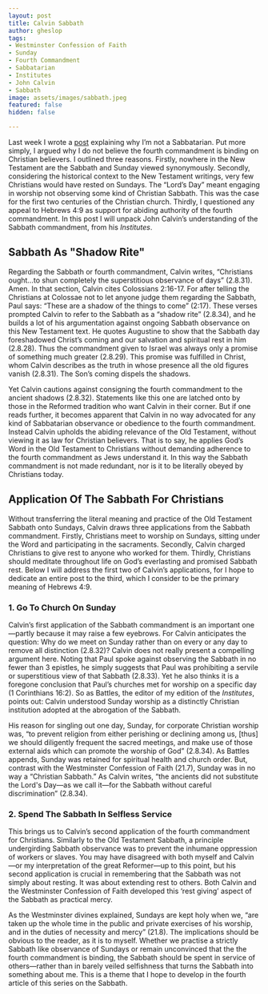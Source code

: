 ```yaml
---
layout: post
title: Calvin Sabbath
author: gheslop
tags:
- Westminster Confession of Faith
- Sunday
- Fourth Commandment
- Sabbatarian
- Institutes
- John Calvin
- Sabbath
image: assets/images/sabbath.jpeg
featured: false
hidden: false

---
```

Last week I wrote a [post](https://rekindle.co.za/content/2021-02-04-sabbath "Should Christians Observe The Sabbath?") explaining why I’m not a Sabbatarian. Put more simply, I argued why I do not believe the fourth commandment is binding on Christian believers. I outlined three reasons. Firstly, nowhere in the New Testament are the Sabbath and Sunday viewed synonymously. Secondly, considering the historical context to the New Testament writings, very few Christians would have rested on Sundays. The “Lord’s Day” meant engaging in worship not observing some kind of Christian Sabbath. This was the case for the first two centuries of the Christian church. Thirdly, I questioned any appeal to Hebrews 4:9 as support for abiding authority of the fourth commandment. In this post I will unpack John Calvin’s understanding of the Sabbath commandment, from his _Institutes_.

## Sabbath As "Shadow Rite"

Regarding the Sabbath or fourth commandment, Calvin writes, “Christians ought…to shun completely the superstitious observance of days” (2.8.31). Amen. In that section, Calvin cites Colossians 2:16-17. For after telling the Christians at Colossae not to let anyone judge them regarding the Sabbath, Paul says: “These are a shadow of the things to come” (2:17). These verses prompted Calvin to refer to the Sabbath as a “shadow rite” (2.8.34), and he builds a lot of his argumentation against ongoing Sabbath observance on this New Testament text. He quotes Augustine to show that the Sabbath day foreshadowed Christ’s coming and our salvation and spiritual rest in him (2.8.28). Thus the commandment given to Israel was always only a promise of something much greater (2.8.29). This promise was fulfilled in Christ, whom Calvin describes as the truth in whose presence all the old figures vanish (2.8.31). The Son’s coming dispels the shadows.

Yet Calvin cautions against consigning the fourth commandment to the ancient shadows (2.8.32). Statements like this one are latched onto by those in the Reformed tradition who want Calvin in their corner. But if one reads further, it becomes apparent that Calvin in no way advocated for any kind of Sabbatarian observance or obedience to the fourth commandment. Instead Calvin upholds the abiding relevance of the Old Testament, without viewing it as law for Christian believers. That is to say, he applies God’s Word in the Old Testament to Christians without demanding adherence to the fourth commandment as Jews understand it. In this way the Sabbath commandment is not made redundant, nor is it to be literally obeyed by Christians today.

## Application Of The Sabbath For Christians

Without transferring the literal meaning and practice of the Old Testament Sabbath onto Sundays, Calvin draws three applications from the Sabbath commandment. Firstly, Christians meet to worship on Sundays, sitting under the Word and participating in the sacraments. Secondly, Calvin charged Christians to give rest to anyone who worked for them. Thirdly, Christians should meditate throughout life on God’s everlasting and promised Sabbath rest. Below I will address the first two of Calvin’s applications, for I hope to dedicate an entire post to the third, which I consider to be the primary meaning of Hebrews 4:9.

### 1. Go To Church On Sunday

Calvin’s first application of the Sabbath commandment is an important one—partly because it may raise a few eyebrows. For Calvin anticipates the question: Why do we meet on Sunday rather than on every or any day to remove all distinction (2.8.32)? Calvin does not really present a compelling argument here. Noting that Paul spoke against observing the Sabbath in no fewer than 3 epistles, he simply suggests that Paul was prohibiting a servile or superstitious view of that Sabbath (2.8.33). Yet he also thinks it is a foregone conclusion that Paul’s churches met for worship on a specific day (1 Corinthians 16:2). So as Battles, the editor of my edition of the _Institutes_, points out: Calvin understood Sunday worship as a distinctly Christian institution adopted at the abrogation of the Sabbath.

His reason for singling out one day, Sunday, for corporate Christian worship was, “to prevent religion from either perishing or declining among us, \[thus\] we should diligently frequent the sacred meetings, and make use of those external aids which can promote the worship of God” (2.8.34). As Battles appends, Sunday was retained for spiritual health and church order. But, contrast with the Westminster Confession of Faith (21.7), Sunday was in no way a “Christian Sabbath.” As Calvin writes, “the ancients did not substitute the Lord's Day—as we call it—for the Sabbath without careful discrimination” (2.8.34).

### 2. Spend The Sabbath In Selfless Service

This brings us to Calvin’s second application of the fourth commandment for Christians. Similarly to the Old Testament Sabbath, a principle undergirding Sabbath observance was to prevent the inhumane oppression of workers or slaves. You may have disagreed with both myself and Calvin—or my interpretation of the great Reformer—up to this point, but his second application is crucial in remembering that the Sabbath was not simply about resting. It was about extending rest to others. Both Calvin and the Westminster Confession of Faith developed this ‘rest giving’ aspect of the Sabbath as practical mercy.

As the Westminster divines explained, Sundays are kept holy when we, “are taken up the whole time in the public and private exercises of his worship, and in the duties of necessity and mercy” (21.8). The implications should be obvious to the reader, as it is to myself. Whether we practise a strictly Sabbath like observance of Sundays or remain unconvinced that the the fourth commandment is binding, the Sabbath should be spent in service of others—rather than in barely veiled selfishness that turns the Sabbath into something about me. This is a theme that I hope to develop in the fourth article of this series on the Sabbath.